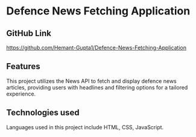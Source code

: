 # Defence News Fetching Application


## GitHub Link
https://github.com/Hemant-Gupta1/Defence-News-Fetching-Application


## Features
This project utilizes the News API to fetch and display defence news articles, providing users with headlines and filtering options for a tailored experience.

## Technologies used
Languages used in this project include HTML, CSS, JavaScript.





